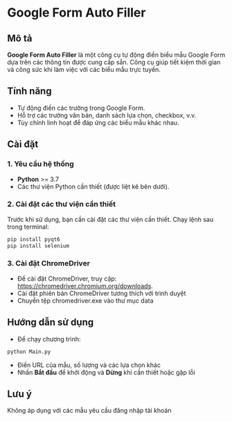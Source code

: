 # Google Form Auto Filler

## Mô tả
**Google Form Auto Filler** là một công cụ tự động điền biểu mẫu Google Form dựa trên các thông tin được cung cấp sẵn. Công cụ giúp tiết kiệm thời gian và công sức khi làm việc với các biểu mẫu trực tuyến.

## Tính năng
- Tự động điền các trường trong Google Form.
- Hỗ trợ các trường văn bản, danh sách lựa chọn, checkbox, v.v.
- Tùy chỉnh linh hoạt để đáp ứng các biểu mẫu khác nhau.

## Cài đặt

### 1. Yêu cầu hệ thống
- **Python** >= 3.7
- Các thư viện Python cần thiết (được liệt kê bên dưới).

### 2. Cài đặt các thư viện cần thiết
Trước khi sử dụng, bạn cần cài đặt các thư viện cần thiết. Chạy lệnh sau trong terminal:

```bash
pip install pyqt6
pip install selenium
```

### 3. Cài đặt ChromeDriver
- Để cài đặt ChromeDriver, truy cập: https://chromedriver.chromium.org/downloads.
- Cài đặt phiên bản ChromeDriver tương thích với trình duyệt
- Chuyển tệp chromedriver.exe vào thư mục data

## Hướng dẫn sử dụng

- Để chạy chương trình:
```bash
python Main.py
```

- Điền URL của mẫu, số lượng và các lựa chọn khác
- Nhấn **Bắt đầu** để khởi động và **Dừng** khi cần thiết hoặc gặp lỗi

## Lưu ý
Không áp dụng với các mẫu yêu cầu đăng nhập tài khoản
